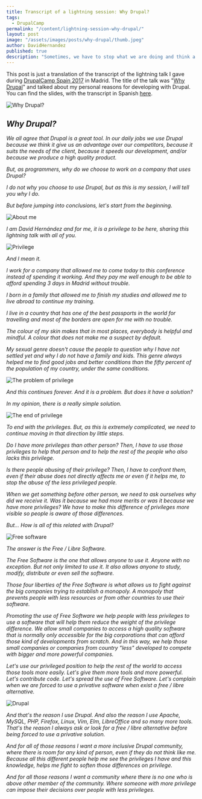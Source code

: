 ```yaml
---
title: Transcript of a lightning session: Why Drupal?
tags:
  - DrupalCamp
permalink: "/content/lightning-session-why-drupal/"
layout: post
image: "/assets/images/posts/why-drupal/thumb.jpeg"
author: DavidHernandez
published: true
description: "Sometimes, we have to stop what we are doing and think a little of why we do it."
---
```

This post is just a translation of the transcript of the lightning talk I gave during [DrupalCamp Spain 2017](https://2017.drupalcamp.es/) in Madrid. The title of the talk was "[Why Drupal](https://2017.drupalcamp.es/sessions/why-drupal-davidbaltha)" and talked about my personal reasons for developing with Drupal. You can find the slides, with the transcript in Spanish [here](http://slides.com/david_hernandez/why-drupal/).

![Why Drupal?](/assets/images/posts/why-drupal/why-drupal.png)

## *Why Drupal?*

*We all agree that Drupal is a great tool. In our daily jobs we use Drupal because we think it give us an advantage over our competitors, because it suits the needs of the client, because it speeds our development, and/or because we produce a high quality product.*

*But, as programmers, why do we choose to work on a company that uses Drupal?*

*I do not why you choose to use Drupal, but as this is my session, I will tell you why I do.*

*But before jumping into conclusions, let's start from the beginning.*

![About me](/assets/images/posts/why-drupal/about-me.png)

*I am David Hernández and for me, it is a privilege to be here, sharing this lightning talk with all of you.*

![Privilege](/assets/images/posts/why-drupal/priviledge.png)

*And I mean it.*

*I work for a company that allowed me to come today to this conference instead of spending it working. And they pay me well enough to be able to afford spending 3 days in Madrid without trouble.*

*I born in a family that allowed me to finish my studies and allowed me to live abroad to continue my training.*

*I live in a country that has one of the best passports in the world for travelling and most of the borders are open for me with no trouble.*

*The colour of my skin makes that in most places, everybody is helpful and mindful. A colour that does not make me a suspect by default.*

*My sexual genre doesn't cause the people to question why I have not settled yet and why I do not have a family and kids. This genre always helped me to find good jobs and better conditions than the fifty percent of the population of my country, under the same conditions.*

![The problem of privilege](/assets/images/posts/why-drupal/problem-of-priviledge.png)

*And this continues forever. And it is a problem. But does it have a solution?*

*In my opinion, there is a really simple solution.*

![The end of privilege](/assets/images/posts/why-drupal/end-of-priviledge.png)

*To end with the privileges. But, as this is extremely complicated, we need to continue moving in that direction by little steps.*

*Do I have more privileges than other person? Then, I have to use those privileges to help that person and to help the rest of the people who also lacks this privilege.*

*Is there people abusing of their privilege? Then, I have to confront them, even if their abuse does not directly affects me or even if it helps me, to stop the abuse of the less privileged people.*

*When we get something before other person, we need to ask ourselves why did we receive it. Was it because we had more merits or was it because we have more privileges? We have to make this difference of privileges more visible so people is aware of those differences.*

*But... How is all of this related with Drupal?*

![Free software](/assets/images/posts/why-drupal/free-software.png)

*The answer is the Free / Libre Software.*

*The Free Software is the one that allows anyone to use it. Anyone with no exception. But not only limited to use it. It also allows anyone to study, modify, distribute or even sell the software.*

*Those four liberties of the Free Software is what allows us to fight against the big companies trying to establish a monopoly. A monopoly that prevents people with less resources or from other countries to use their software.*

*Promoting the use of Free Software we help people with less privileges to use a software that will help them reduce the weight of the privilege difference. We allow small companies to access a high quality software that is normally only accessible for the big corporations that can afford those kind of developments from scratch. And in this way, we help those small companies or companies from country "less" developed to compete with bigger and more powerful companies.*

*Let's use our privileged position to help the rest of the world to access those tools more easily. Let's give them more tools and more powerful. Let's contribute code. Let's spread the use of Free Software. Let's complain when we are forced to use a privative software when exist a free / libre alternative.*

![Drupal](/assets/images/posts/why-drupal/drupal.png)

*And that's the reason I use Drupal. And also the reason I use Apache, MySQL, PHP, Firefox, Linux, Vim, Elm, LibreOffice and so many more tools. That's the reason I always ask or look for a free / libre alternative before being forced to use a privative solution.*

*And for all of those reasons I want a more inclusive Drupal community, where there is room for any kind of person, even if they do not think like me. Because all this different people help me see the privileges I have and this knowledge, helps me fight to soften those differences on privilege.*

*And for all those reasons I want a community where there is no one who is above other member of the community. Where someone with more privilege can impose their decisions over people with less privileges.*
